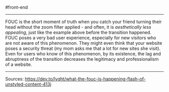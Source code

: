 #front-end

------
FOUC is the short moment of truth when you catch your friend turning their head without the zoom filter applied - and often, it is _aesthetically less appealing_, just like the example above before the transition happened. FOUC poses a very bad user experience, especially for new visitors who are not aware of this phenomenon. They might even think that your website poses a security threat (my mom asks me that a lot for new sites she visit). Even for users who know of this phenomenon, by its existence, the lag and abruptness of the transition decreases the legitimacy and professionalism of a website.


-----
Sources:
https://dev.to/lyqht/what-the-fouc-is-happening-flash-of-unstyled-content-413j